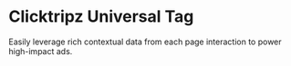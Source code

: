 # Clicktripz Universal Tag
Easily leverage rich contextual data from each page interaction to power high-impact ads.
